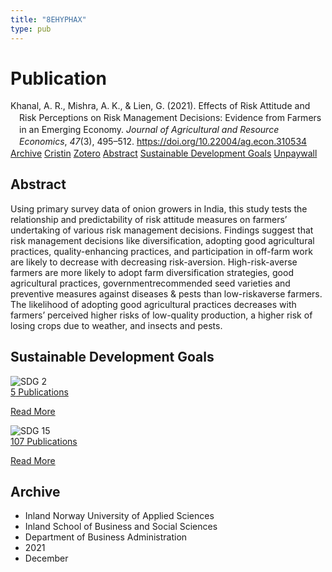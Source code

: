 ```yaml
---
title: "8EHYPHAX"
type: pub
---
```

<h1>Publication</h1>
<article id="csl-bib-container-8EHYPHAX" class="csl-bib-container">
  <div class="csl-bib-body" style="line-height: 1.35; padding-left: 1em; text-indent:-1em;">
  <div class="csl-entry">Khanal, A. R., Mishra, A. K., &amp; Lien, G. (2021). Effects of Risk Attitude and Risk Perceptions on Risk Management Decisions: Evidence from Farmers in an Emerging Economy. <i>Journal of Agricultural and Resource Economics</i>, <i>47</i>(3), 495&#x2013;512. <a href="https://doi.org/10.22004/ag.econ.310534">https://doi.org/10.22004/ag.econ.310534</a></div>
</div>
  <div class="csl-bib-buttons">
    <a href="#taxonomy-article-8EHYPHAX" class="csl-bib-button">Archive</a>
    <a href="https://app.cristin.no/results/show.jsf?id=1971355" alt="Cristin URL" class="csl-bib-button">Cristin</a>
    <a href="http://zotero.org/groups/5402882/items/8EHYPHAX" alt="Zotero URL" class="csl-bib-button">Zotero</a>
    <a href="#abstract-article-8EHYPHAX" class="csl-bib-button">Abstract</a>
    <a href="#sdg-article-8EHYPHAX" class="csl-bib-button">Sustainable Development Goals</a>
    <a href="https://ageconsearch.umn.edu/record/310534" class="csl-bib-button">Unpaywall</a>
  </div>
  <div id="csl-bib-meta-container-8EHYPHAX"></div>
</article>
<div id="csl-bib-meta-8EHYPHAX" class="csl-bib-meta">
  <article id="abstract-article-8EHYPHAX" class="abstract-article">
    <h1>Abstract</h1>
    Using primary survey data of onion growers in India, this study tests the relationship and predictability of risk attitude measures on farmers’ undertaking of various risk management decisions. Findings suggest that risk management decisions like diversification, adopting good agricultural practices, quality-enhancing practices, and participation in off-farm work are likely to decrease with decreasing risk-aversion. High-risk-averse farmers are more likely to adopt farm diversification strategies, good agricultural practices, governmentrecommended seed varieties and preventive measures against diseases &amp; pests than low-riskaverse farmers. The likelihood of adopting good agricultural practices decreases with farmers’ perceived higher risks of low-quality production, a higher risk of losing crops due to weather, and insects and pests.
  </article>
  <article id="sdg-article-8EHYPHAX" class="sdg-article">
    <h1>Sustainable Development Goals</h1>
    <div class="sdg-container"><div id="sdg2" class="sdg"> <img src="{{< params subfolder >}}images/sdg/sdg02_en.png" class="image" alt="SDG 2"> <div class="sdg-overlay"> <a href="{{< params subfolder >}}en/archive/?sdg=2#archive" class="sdg-publication-count"><span>5</span> Publications</a> <p><a href="https://sdgs.un.org/goals/goal2" class="sdg-read-more">Read More</a></p> </div> </div> <div id="sdg15" class="sdg"> <img src="{{< params subfolder >}}images/sdg/sdg15_en.png" class="image" alt="SDG 15"> <div class="sdg-overlay"> <a href="{{< params subfolder >}}en/archive/?sdg=15#archive" class="sdg-publication-count"><span>107</span> Publications</a> <p><a href="https://sdgs.un.org/goals/goal15" class="sdg-read-more">Read More</a></p> </div> </div></div>
  </article>
  <article id="taxonomy-article-8EHYPHAX" class="taxonomy-article">
    <h1>Archive</h1>
    <ul>
      <li>Inland Norway University of Applied Sciences</li>
      <li>Inland School of Business and Social Sciences</li>
      <li>Department of Business Administration</li>
      <li>2021</li>
      <li>December</li>
    </ul>
  </article>
</div>
